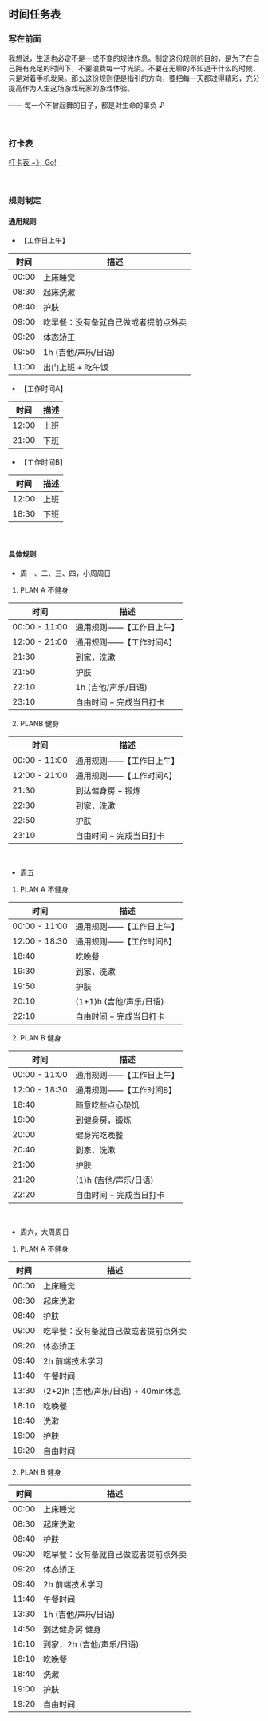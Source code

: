 ## 时间任务表
### 写在前面
我想说，生活也必定不是一成不变的规律作息。制定这份规则的目的，是为了在自己拥有充足的时间下，不要浪费每一寸光阴。不要在无聊的不知道干什么的时候，只是对着手机发呆。那么这份规则便是指引的方向，要把每一天都过得精彩，充分提高作为人生这场游戏玩家的游戏体验。

—— 每一个不曾起舞的日子，都是对生命的辜负 ♪

<br>

### 打卡表

[打卡表 =》 Go!](./时间任务/index.md)

<br>

### 规则制定

#### 通用规则

- 【工作日上午】

|时间|描述|
|----|----|
|00:00|上床睡觉|
|08:30|起床洗漱|
|08:40|护肤|
|09:00|吃早餐：没有备就自己做或者提前点外卖|
|09:20|体态矫正|
|09:50|1h (吉他/声乐/日语)|
|11:00|出门上班 + 吃午饭|


- 【工作时间A】

|时间|描述|
|----|----|
|12:00|上班|
|21:00|下班|

- 【工作时间B】

|时间|描述|
|----|----|
|12:00|上班|
|18:30|下班|

<br>

#### 具体规则

- 周一、二、三、四，小周周日

1. PLAN A 不健身

|时间|描述|
|----|----|
|00:00 - 11:00|通用规则——【工作日上午】|
|12:00 - 21:00|通用规则——【工作时间A】|
|21:30|到家，洗漱|
|21:50|护肤|
|22:10|1h (吉他/声乐/日语)|
|23:10|自由时间 + 完成当日打卡|


2. PLANB 健身

|时间|描述|
|----|----|
|00:00 - 11:00|通用规则——【工作日上午】|
|12:00 - 21:00|通用规则——【工作时间A】|
|21:30|到达健身房 + 锻炼|
|22:30|到家，洗漱|
|22:50|护肤|
|23:10|自由时间 + 完成当日打卡|

<br>

- 周五

1. PLAN A 不健身

|时间|描述|
|----|----|
|00:00 - 11:00|通用规则——【工作日上午】|
|12:00 - 18:30|通用规则——【工作时间B】|
|18:40|吃晚餐|
|19:30|到家，洗漱|
|19:50|护肤|
|20:10|(1+1)h (吉他/声乐/日语)|
|22:10|自由时间 + 完成当日打卡|

2. PLAN B 健身

|时间|描述|
|----|----|
|00:00 - 11:00|通用规则——【工作日上午】|
|12:00 - 18:30|通用规则——【工作时间B】|
|18:40|随意吃些点心垫饥|
|19:00|到健身房，锻炼|
|20:00|健身完吃晚餐|
|20:40|到家，洗漱|
|21:00|护肤|
|21:20|(1)h (吉他/声乐/日语)|
|22:20|自由时间 + 完成当日打卡|

<br>

- 周六，大周周日

1. PLAN A 不健身

|时间|描述|
|----|----|
|00:00|上床睡觉|
|08:30|起床洗漱|
|08:40|护肤|
|09:00|吃早餐：没有备就自己做或者提前点外卖|
|09:20|体态矫正|
|09:40|2h 前端技术学习|
|11:40|午餐时间|
|13:30|(2+2)h (吉他/声乐/日语) + 40min休息|
|18:10|吃晚餐|
|18:40|洗漱|
|19:00|护肤|
|19:20|自由时间|

2. PLAN B 健身

|时间|描述|
|----|----|
|00:00|上床睡觉|
|08:30|起床洗漱|
|08:40|护肤|
|09:00|吃早餐：没有备就自己做或者提前点外卖|
|09:20|体态矫正|
|09:40|2h 前端技术学习|
|11:40|午餐时间|
|13:30|1h (吉他/声乐/日语)
|14:50|到达健身房 健身|
|16:10|到家，2h (吉他/声乐/日语)|
|18:10|吃晚餐|
|18:40|洗漱|
|19:00|护肤|
|19:20|自由时间|

